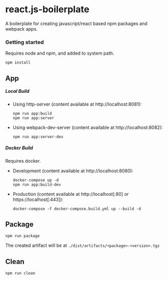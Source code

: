 # react.js-boilerplate

A boilerplate for creating javascript/react based npm packages and webpack apps.

### Getting started

Requires node and npm, and added to system path.

```
npm install
```

## App

##### Local Build

* Using http-server (content available at http://localhost:8081):

    ```
    npm run app:build
    npm run app:server
    ```

* Using webpack-dev-server (content available at http://localhost:8082):

    ```
    npm run app:server-dev
    ```

##### Docker Build

Requires docker.

* Development (content available at http://localhost:8080):

    ```
    docker-compose up -d
    npm run app:build-dev
    ```

* Production (content available at http://localhost[:80] or https://localhost[:443]):

    ```
    docker-compose -f docker-compose.build.yml up --build -d
    ```

## Package

```
npm run package
```
The created artifact will be at `./dist/artifacts/<package>-<version>.tgz`


## Clean

```
npm run clean
```
